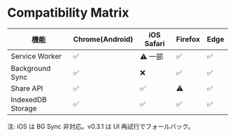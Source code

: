 # Compatibility Matrix

| 機能 | Chrome(Android) | iOS Safari | Firefox | Edge |
|---|---|---|---|---|
| Service Worker | ✅ | ⚠️ 一部 | ✅ | ✅ |
| Background Sync | ✅ | ❌ | ✅ | ✅ |
| Share API | ✅ | ✅ | ⚠️ | ✅ |
| IndexedDB Storage | ✅ | ✅ | ✅ | ✅ |

注: iOS は BG Sync 非対応。v0.3.1 は UI 再試行でフォールバック。
